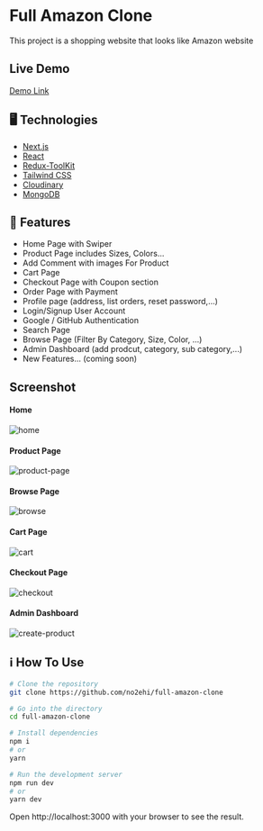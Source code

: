 
# Full Amazon Clone

This project is a shopping website that looks like Amazon website


## Live Demo

[Demo Link](https://full-amazon-clone.vercel.app/)


## 🖥️ Technologies

 - [Next.js]()
 - [React]()
 - [Redux-ToolKit]()
 - [Tailwind CSS]()
 - [Cloudinary]()
 - [MongoDB]()
 


## 🚀 Features

- Home Page with Swiper
- Product Page includes Sizes, Colors...
- Add Comment with images For Product
- Cart Page
- Checkout Page with Coupon section
- Order Page with Payment
- Profile page (address, list orders, reset password,...)
- Login/Signup User Account
- Google / GitHub Authentication
- Search Page
- Browse Page (Filter By Category, Size, Color, ...)
- Admin Dashboard (add prodcut, category, sub category,...)
- New Features... (coming soon)
 

## Screenshot
#### Home
![home](https://user-images.githubusercontent.com/35344951/236690271-6a352b0a-07c1-4c51-a62c-e3226065e4ec.jpg)
#### Product Page
![product-page](https://user-images.githubusercontent.com/35344951/236690275-031bb578-7bed-44a3-965f-7f48eb7707a5.jpg)
#### Browse Page
![browse](https://user-images.githubusercontent.com/35344951/236690335-7765e61b-2c8e-4b20-a58c-cd7e93955a9e.jpg)
#### Cart Page
![cart](https://user-images.githubusercontent.com/35344951/236690385-a5a45f7f-ec0c-42f5-a267-d9a442df2114.jpg)
#### Checkout Page
![checkout](https://user-images.githubusercontent.com/35344951/236690388-8b924c80-90d5-45c2-a6c4-27caef62af26.jpg)
#### Admin Dashboard
![create-product](https://user-images.githubusercontent.com/35344951/236690401-ad767762-380d-459b-adc1-18e1e031e512.jpg)

## ℹ️ How To Use

```bash
# Clone the repository
git clone https://github.com/no2ehi/full-amazon-clone

# Go into the directory
cd full-amazon-clone

# Install dependencies
npm i
# or
yarn

# Run the development server
npm run dev
# or
yarn dev
```
Open http://localhost:3000 with your browser to see the result.
    

